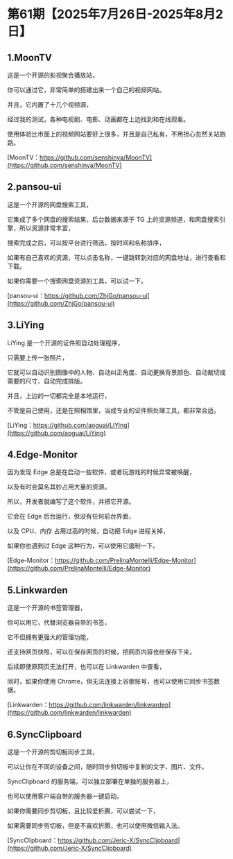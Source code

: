 # 第61期【2025年7月26日-2025年8月2日】

## 1.MoonTV

这是一个开源的影视聚合播放站，

你可以通过它，非常简单的搭建出来一个自己的视频网站。

并且，它内置了十几个视频源，

经过我的测试，各种电视剧、电影、动画都在上边找到和在线观看。

使用体验比市面上的视频网站要好上很多，并且是自己私有，不用担心忽然关站跑路。

[MoonTV：https://github.com/senshinya/MoonTV](https://github.com/senshinya/MoonTV)

## 2.pansou-ui


这是一个开源的网盘搜索工具，

它集成了多个网盘的搜索结果，后台数据来源于 TG 上的资源频道，和网盘搜索引擎，所以资源非常丰富，

搜索完成之后，可以按平台进行筛选，按时间和名称排序，

如果有自己喜欢的资源，可以点击名称，一键跳转到对应的网盘地址，进行查看和下载。

如果你需要一个搜索网盘资源的工具，可以试一下。

[pansou-ui：https://github.com/ZhjGo/pansou-ui](https://github.com/ZhjGo/pansou-ui)

## 3.LiYing

LiYing 是一个开源的证件照自动处理程序，

只需要上传一张照片，

它就可以自动识别图像中的人物、自动纠正角度、自动更换背景颜色、自动裁切成需要的尺寸、自动完成排版。

并且，上边的一切都完全是本地运行，

不管是自己使用，还是在照相馆里，当成专业的证件照处理工具，都非常合适。

[LiYing：https://github.com/aoguai/LiYing](https://github.com/aoguai/LiYing)

## 4.Edge-Monitor

因为发现 Edge 总是在启动一些软件，或者玩游戏的时候异常被唤醒，

以及有时会莫名其妙占用大量的资源。

所以，开发者就编写了这个软件，并把它开源。


它会在 Edge 后台运行，但没有任何前台界面，

以及 CPU、内存 占用过高的时候，自动把 Edge 进程关掉，

如果你也遇到过 Edge 这种行为，可以使用它遏制一下。

[Edge-Monitor：https://github.com/PrelinaMontelli/Edge-Monitor](https://github.com/PrelinaMontelli/Edge-Monitor)

## 5.Linkwarden

这是一个开源的书签管理器，

你可以用它，代替浏览器自带的书签，

它不但拥有更强大的管理功能，

还支持网页快照，可以在保存网页的时候，把网页内容也给保存下来，

后续即使原网页无法打开，也可以在 Linkwarden 中查看，

同时，如果你使用 Chrome，但无法连接上谷歌账号，也可以使用它同步书签数据。

[Linkwarden：https://github.com/linkwarden/linkwarden](https://github.com/linkwarden/linkwarden)

## 6.SyncClipboard


这是一个开源的剪切板同步工具，

可以让你在不同的设备之间，随时同步剪切板中复制的文字、图片、文件。

SyncClipboard 的服务端，可以独立部署在单独的服务器上，

也可以使用客户端自带的服务器一键启动。

如果你需要同步剪切板，且比较爱折腾，可以尝试一下，

如果需要同步剪切板，但是不喜欢折腾，也可以使用微信输入法。

[SyncClipboard：https://github.com/Jeric-X/SyncClipboard](https://github.com/Jeric-X/SyncClipboard)
